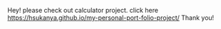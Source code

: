 Hey! please check out calculator project. click here  https://hsukanya.github.io/my-personal-port-folio-project/ Thank you!
